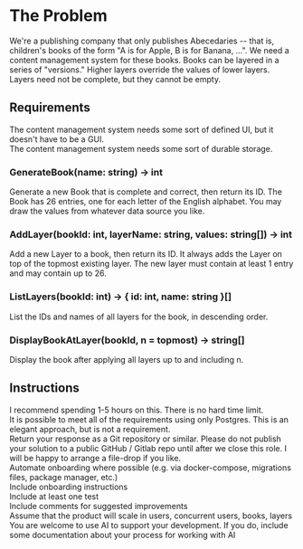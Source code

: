 # The Problem

We're a publishing company that only publishes Abecedaries -- that is, children's books of the form "A is for Apple, B is for Banana, ...". We need a content management system for these books. Books can be layered in a series of "versions." Higher layers override the values of lower layers. Layers need not be complete, but they cannot be empty.

## Requirements

The content management system needs some sort of defined UI, but it doesn't have to be a GUI.  
The content management system needs some sort of durable storage.

### GenerateBook(name: string) -> int

Generate a new Book that is complete and correct, then return its ID. The Book has 26 entries, one for each letter of the English alphabet. You may draw the values from whatever data source you like.

### AddLayer(bookId: int, layerName: string, values: string[]) -> int

Add a new Layer to a book, then return its ID. It always adds the Layer on top of the topmost existing layer. The new layer must contain at least 1 entry and may contain up to 26.

### ListLayers(bookId: int) -> { id: int, name: string }[]

List the IDs and names of all layers for the book, in descending order.

### DisplayBookAtLayer(bookId, n = topmost) -> string[]

Display the book after applying all layers up to and including n.

## Instructions

I recommend spending 1-5 hours on this. There is no hard time limit.  
It is possible to meet all of the requirements using only Postgres. This is an elegant approach, but is not a requirement.  
Return your response as a Git repository or similar. Please do not publish your solution to a public GitHub / Gitlab repo until after we close this role. I will be happy to arrange a file-drop if you like.  
Automate onboarding where possible (e.g. via docker-compose, migrations files, package manager, etc.)  
Include onboarding instructions  
Include at least one test  
Include comments for suggested improvements  
Assume that the product will scale in users, concurrent users, books, layers  
You are welcome to use AI to support your development. If you do, include some documentation about your process for working with AI
